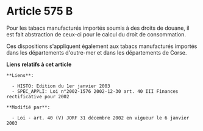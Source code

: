 # Article 575 B

Pour les tabacs manufacturés importés soumis à des droits de douane, il est fait abstraction de ceux-ci pour le calcul du
droit de consommation.

Ces dispositions s'appliquent également aux tabacs manufacturés importés dans les départements d'outre-mer et dans les
départements de Corse.

**Liens relatifs à cet article**

	**Liens**:

	  - HISTO: Edition du 1er janvier 2003
	  - SPEC_APPLI: Loi n°2002-1576 2002-12-30 art. 40 III Finances rectificative pour 2002

	**Modifié par**:

	  - Loi - art. 40 (V) JORF 31 décembre 2002 en vigueur le 6 janvier 2003
